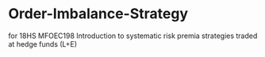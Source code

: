# Order-Imbalance-Strategy
for 18HS MFOEC198 Introduction to systematic risk premia strategies traded at hedge funds (L+E)
